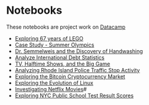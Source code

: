 # Notebooks
These notebooks are project work on [Datacamp](https://datacamp.com/)

- [Exploring 67 years of LEGO](./Exploring%2067%20years%20of%20LEGO)
- [Case Study - Summer Olympics](./Olympics)
- [Dr. Semmelweis and the Discovery of Handwashing](./Discovery%20of%20Handwashing)
- [Analyze International Debt Statistics](./Analyze%20International%20Debt%20Statistics)
- [TV, Halftime Shows, and the Big Game](./TV%2C%20Halftime%20Shows%2C%20and%20the%20Big%20Game)
- [Analyzing Rhode Island Police Traffic Stop Activity](./Analyzing%20Rhode%20Island%20Police%20Traffic%20Stop%20Activity)
- [Exploring the Bitcoin Cryptocurrency Market](./Exploring%20the%20Bitcoin%20Cryptocurrency%20Market)
- [Exploring the Evolution of Linux](./Exploring%20the%20Evolution%20of%20Linux)
- [Investigating Netflix Movies](./Investigating%20Netflix%20Movies/)#
- [Exploring NYC Public School Test Result Scores](./Exploring%20NYC%20Public%20School%20Test%20Result%20Scores/)